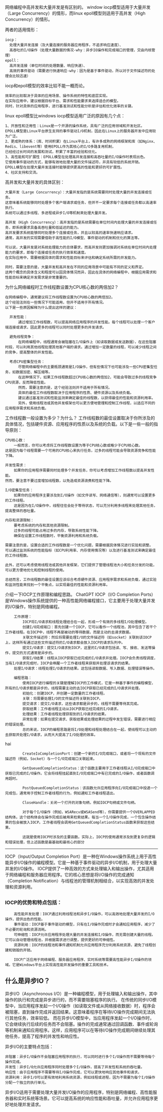网络编程中高并发和大量并发是有区别的。
window iocp模型适用于大量并发（Large Concurrency）的情形，而linux epoll模型则适用于高并发（High Concurrency）的情形。

两者的适用情形：

    iocp：
      处理大量并发连接（及大量连接的服务器应用程序，不追求响应速度）、
      高吞吐的I/O操作（处理大量数据的情况-why：异步IO操作和完成端口的管理，交由内核管理）
    epoll：
      高并发连接（单位时间的处理数量、响应快速）、
      高效的事件驱动（需要进行快速响应-why：因为是基于事件驱动，所以对于文件描述符的处理会比较迅速）

iocp和epoll模型的效率比较不能一概而论。


    效率的比较取决于具体的应用场景、操作系统的特性和底层实现。
    在实际应用中，建议根据目标平台、需求和性能要求来选择适合的模型。
    同时，针对具体的应用程序，进行基准测试和性能分析是评估和优化效率的关键。
  
linux epoll模型比windows iocp模型适用广泛的原因有几个点：

    1、开放性和泛用性：Linux是一个开源的操作系统，具有广泛的应用领域和开发社区。
    EPOLL模型是Linux平台原生支持的事件驱动I/O机制，因此在Linux上的服务器开发中应用较为广泛。
    2、更成熟的体系：（库、时间积累）在Linux平台上，有许多成熟的网络框架和库（如Nginx、Redis、libevent等）使用EPOLL作为其核心的I/O多路复用机制，
    已经经过长时间的发展和测试，积累了丰富的经验和优化。
    3、高性能和可扩展性：EPOLL模型在处理高并发连接和高吞吐量的I/O操作时表现出色。
    它使用事件驱动的方式，能够有效地处理大量的文件描述符，并具有较低的系统开销。
    EPOLL模型在处理大量并发连接时能够提供更高的性能和更好的可扩展性。
    4、社区支持和交流。
  
  高并发和大量并发的具体区别：
  
    大量并发（Large Concurrency）：大量并发指的是系统需要同时处理大量的并发连接或任务。
    这意味着系统能够同时处理多个客户端请求或任务，但并不一定要求每个连接或任务都以高速率执行。
    系统可以通过多线程、多进程或异步I/O等机制来处理大量并发。

    高并发（High Concurrency）：高并发指的是系统需要在单位时间内处理大量的并发连接或任务，即系统要求具备高吞吐量和低延迟的能力。
    高并发要求系统能够同时处理多个连接或任务，并且以较高的速率快速响应请求。
    通常，高并发的实现需要借助于高性能的I/O模型、事件驱动的机制和优化的算法等。

    可以说，大量并发是对系统处理能力的总体要求，而高并发则更加强调对系统在单位时间内处理能力的要求，即每个连接或任务的执行效率和速度。
    在实际应用中，需要根据具体的需求和性能目标来评估和确定系统所需的并发能力。

    同时，需要注意的是，大量并发和高并发在不同的应用场景中可能有不同的定义和界定。
    这两个概念的具体含义和程度可以因具体情况而异，因此在具体的网络编程中，根据应用需求和性能目标来确定并发需求是非常重要的。
    
    
为什么网络编程时工作线程数设置为CPU核心数的两倍加2？

    在网络编程中，通常建议将工作线程数设置为CPU核心数的两倍加2。
    这个经验法则在一些情况下可能适用，但并不适用于所有情况。
    以下是一些原因解释为什么提出这样的建议：

      并发性能：
          通过增加工作线程数，可以提高网络应用程序的并发性能。每个线程可以处理一个客户端连接或请求，因此更多的线程可以同时处理更多的并发请求。

      避免线程竞争：
          在网络编程中，线程通常会被阻塞在I/O操作上（如读取数据或发送数据），在这些阻塞时段，可以利用其他线程处理其他客户端的请求。通过增加一定数量的线程，可以减少线程之间的竞争，提高整体的并发性能。

      考虑CPU密集型任务：
          尽管网络编程中的主要瓶颈通常是I/O操作，但有些情况下也可能涉及一些CPU密集型任务，如数据加密、解压缩等。
          在这种情况下，如果工作线程数超过CPU核心数的两倍加2，可能会导致过多的线程竞争CPU资源，反而降低性能。
          然而，需要注意的是，这个经验法则并不适用于所有情况。
          具体的最佳工作线程数取决于应用程序的性质、硬件资源以及系统负载。
          建议通过基准测试和性能监测来确定最佳的线程数，以获得最佳的性能和资源利用率。
          另外，使用线程池或其他并发框架也可以更方便地管理和控制工作线程，以适应不同的应用程序需求和系统负载。
          
工作线程数一般设置为多少？为什么？
    工作线程数的最佳设置取决于你所涉及的具体情况，包括硬件资源、应用程序的性质以及系统的负载。以下是一些一般的指导原则：

    CPU核心数：
        一般而言，你可以考虑将工作线程数设置为等于CPU核心数或略少于CPU核心数。
    这是因为每个线程需要一个可用的CPU核心来执行任务，过多的线程可能会导致资源竞争和性能下降。

    并发性需求：
        如果你的应用程序需要同时处理多个并发任务，你可以考虑增加工作线程数以提高并发性能。
    然而，要注意不要过度增加线程数，以免造成资源浪费和性能下降。

    I/O密集型任务：
        如果你的应用程序主要涉及到I/O操作（如文件读写、网络通信等），则通常可以设置更多的工作线程。
        这是因为在I/O操作中，线程往往会处于等待状态，可以充分利用多线程来处理其他任务，提高整体的吞吐量。

    内存和资源限制：
        要考虑系统的内存和其他资源限制。
        过多的线程可能占用过多的内存，导致系统性能下降。
        确保在设置工作线程数时，平衡资源利用和系统负载。

    需要注意的是，设置合适的工作线程数是一个优化问题，需要根据具体情况进行实验和调整。
    可以通过监测系统的性能指标（如CPU利用率、内存使用情况等）以及进行基准测试来确定最佳的工作线程数。

    此外，还可以考虑使用线程池或其他并发框架，它们提供了管理线程池大小和任务分发的功能，可以更方便地优化和控制线程的使用。

    总结而言，工作线程数的最佳设置应该综合考虑硬件资源、应用程序需求和系统负载，通过实验和监测性能来找到一个平衡点，以实现最佳的性能和资源利用率。



介绍一下IOCP工作原理和编程思路。
        ChatGPT
        IOCP（I/O Completion Ports）是Windows操作系统提供的一种高性能网络编程接口，它主要用于处理大量并发的I/O操作，特别是网络编程。
        
        工作原理：
            IOCP将I/O请求和线程处理结合在一起，形成一个有效的多线程I/O处理模型。
            创建I/O完成端口：首先创建一个IOCP，它可以看作一个线程池，其中包含了若干个工作者线程。在IOCP中，线程不再是被动的等待数据，而是主动的去请求数据。
            关联文件描述符：然后将需要处理I/O的文件描述符（如socket）关联到该IOCP上，这样所有通过这些文件描述符的I/O请求都会放入IOCP的请求队列中。
            提交I/O请求：提交I/O请求到IOCP，这里的I/O请求包括读、写、接收、发送等操作，提交的方式通常是异步的。
            获取I/O结果：线程从IOCP获取已经完成的I/O请求并处理。IOCP会负责线程调度，当有I/O请求完成时，IOCP会唤醒一个工作者线程来获取并处理该请求的结果。
        处理I/O请求：线程处理I/O请求的结果。这包括读取数据、写入数据、处理错误等操作。
        
        编程思路：
            使用IOCP进行编程的关键是理解IOCP的工作模式，它是一种基于事件的编程模型，所有的I/O请求都是异步的，线程需要主动的去IOCP获取已经完成的I/O请求并处理。
            初始化：创建IOCP，并创建一定数量的工作者线程。
            关联：将需要处理I/O的文件描述符关联到IOCP。
            提交请求：提交I/O请求，这些请求都是异步的，线程不需要等待其完成。
            获取结果：工作者线程主动从IOCP获取已经完成的I/O请求。
            处理结果：工作者线程处理获取到的I/O请求的结果。
            异常处理：如果在提交请求、获取结果或处理结果的过程中发生错误，需要进行相应的错误处理。
            总的来说，IOCP的编程思路是将I/O处理和线程处理结合在一起，使线程可以主动的去获取并处理I/O请求，从而大大提高了I/O处理的效率。


hai

            CreateIoCompletionPort：创建一个新的I/O完成端口，或者将一个现有的文件描述符（例如，Socket）与一个I/O完成端口关联起来。
            
            GetQueuedCompletionStatus：这个函数主要用于工作者线程从I/O完成端口中获取已完成的I/O操作。它会将线程挂起直到I/O完成端口中有已完成的I/O操作，或者函数调用超时。
            
            PostQueuedCompletionStatus：该函数允许应用程序向I/O完成端口中投递一个完成包，通常用于控制工作者线程的行为，例如通知工作者线程退出。
            
            CloseHandle：关闭一个打开的对象句柄，例如IOCP句柄或文件句柄。
            
            对于每个I/O操作（例如，WSARecv或WSASend等），你需要提供一个OVERLAPPED结构体。这个结构体会在操作完成后被用来检索结果。每当一个I/O操作完成，一个包含操作结果的包会被放入IOCP。工作者线程会调用GetQueuedCompletionStatus函数来获取这些结果。
            
            这就是使用IOCP时涉及的主要函数。实际上，IOCP的使用通常涉及到更复杂的逻辑和错误处理，但上述函数是最基础和最核心的部分


--------------------------
IOCP（Input/Output Completion Port）是一种在Windows操作系统上用于高性能异步I/O操作的编程模型。它是一种基于事件驱动的异步I/O机制，用于处理大量并发的I/O操作。
IOCP提供了一种高效的方式来处理输入和输出操作，尤其适用于网络编程和服务器应用程序。它的核心思想是将I/O操作的完成通知（Completion Notification）与线程池的管理机制相结合，以实现高效的并发处理和资源利用。

## 
   
### IOCP的优势和特点包括：

        高性能并发处理：IOCP通过利用线程池和异步I/O操作，可以高效地处理大量并发的I/O操作，提供出色的性能。
        事件驱动：IOCP基于事件驱动的模型，只有在I/O操作完成时才会通知应用程序，减少了不必要的轮询和资源消耗。
        可伸缩性：IOCP允许应用程序处理大量的并发连接和I/O操作，而无需创建大量的线程。它可以自动管理线程池，并根据需求进行调整，提供更好的可伸缩性。
        资源利用：IOCP的线程池和事件通知机制允许应用程序充分利用系统资源，避免了线程创建和销毁的开销。
        
        IOCP广泛应用于网络编程、服务器应用程序、实时系统等需要高性能异步I/O操作的领域。它是Windows平台上实现高性能并发操作的重要工具和技术。


## 什么是异步IO？


异步I/O（Asynchronous I/O）是一种编程模型，用于处理输入和输出操作，其中操作的执行和完成是异步进行的，而不需要阻塞程序的执行。
在传统的同步I/O模型中，当应用程序发起一个I/O操作（如读取文件或从网络接收数据）时，程序会被阻塞，直到操作完成并返回结果。这意味着程序在等待I/O操作完成期间无法执行其他任务，效率较低。
而在异步I/O模型中，当应用程序发起一个I/O操作时，它会继续执行后续的任务而不会阻塞。操作的完成通常通过回调函数、事件或轮询等机制来通知应用程序。这样，应用程序可以在等待I/O操作完成期间继续处理其他任务，提高了程序的并发性和响应性。

异步I/O的主要特点包括：

    非阻塞：异步I/O操作不会阻塞应用程序的执行，可以同时进行多个I/O操作而不需要等待每个操作完成。
    并发性：异步I/O允许应用程序同时处理多个I/O操作，提高了并发性和系统的吞吐量。
    响应性：由于应用程序不需要等待I/O操作完成，它可以更快地响应其他事件和请求。
    资源利用：异步I/O可以更有效地利用系统资源，例如线程或进程，因为不需要为每个I/O操作分配一个独立的执行单元。

异步I/O适用于需要处理大量并发I/O操作的应用程序，特别是网络编程、高性能服务器和实时系统等场景。它可以提高系统的响应性能和吞吐量，并允许应用程序更好地处理并发请求。
